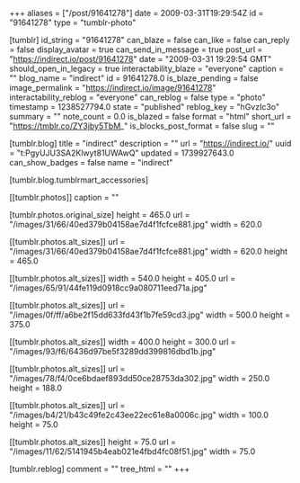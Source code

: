 +++
aliases = ["/post/91641278"]
date = 2009-03-31T19:29:54Z
id = "91641278"
type = "tumblr-photo"

[tumblr]
id_string = "91641278"
can_blaze = false
can_like = false
can_reply = false
display_avatar = true
can_send_in_message = true
post_url = "https://indirect.io/post/91641278"
date = "2009-03-31 19:29:54 GMT"
should_open_in_legacy = true
interactability_blaze = "everyone"
caption = ""
blog_name = "indirect"
id = 91641278.0
is_blaze_pending = false
image_permalink = "https://indirect.io/image/91641278"
interactability_reblog = "everyone"
can_reblog = false
type = "photo"
timestamp = 1238527794.0
state = "published"
reblog_key = "hGvzIc3o"
summary = ""
note_count = 0.0
is_blazed = false
format = "html"
short_url = "https://tmblr.co/ZY3jby5TbM_"
is_blocks_post_format = false
slug = ""

[tumblr.blog]
title = "indirect"
description = ""
url = "https://indirect.io/"
uuid = "t:PgyUJU3SA2Klwyt81UWAwQ"
updated = 1739927643.0
can_show_badges = false
name = "indirect"

[tumblr.blog.tumblrmart_accessories]

[[tumblr.photos]]
caption = ""

[tumblr.photos.original_size]
height = 465.0
url = "/images/31/66/40ed379b04158ae7d4f1fcfce881.jpg"
width = 620.0

[[tumblr.photos.alt_sizes]]
url = "/images/31/66/40ed379b04158ae7d4f1fcfce881.jpg"
width = 620.0
height = 465.0

[[tumblr.photos.alt_sizes]]
width = 540.0
height = 405.0
url = "/images/65/91/44fe119d0918cc9a080711eed71a.jpg"

[[tumblr.photos.alt_sizes]]
url = "/images/0f/ff/a6be2f15dd633fd43f1b7fe59cd3.jpg"
width = 500.0
height = 375.0

[[tumblr.photos.alt_sizes]]
width = 400.0
height = 300.0
url = "/images/93/f6/6436d97be5f3289dd399816dbd1b.jpg"

[[tumblr.photos.alt_sizes]]
url = "/images/78/f4/0ce6bdaef893dd50ce28753da302.jpg"
width = 250.0
height = 188.0

[[tumblr.photos.alt_sizes]]
url = "/images/b4/21/b43c49fe2c43ee22ec61e8a0006c.jpg"
width = 100.0
height = 75.0

[[tumblr.photos.alt_sizes]]
height = 75.0
url = "/images/11/62/5141945b4eab021e4fbd4fc08f51.jpg"
width = 75.0

[tumblr.reblog]
comment = ""
tree_html = ""
+++
